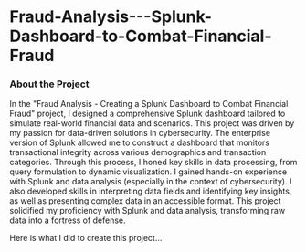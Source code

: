 <h1>Fraud-Analysis---Splunk-Dashboard-to-Combat-Financial-Fraud</h1>

<h3>About the Project</h3>

In the "Fraud Analysis - Creating a Splunk Dashboard to Combat Financial Fraud" project, I designed a comprehensive Splunk dashboard tailored to simulate real-world financial data and scenarios. This project was driven by my passion for data-driven solutions in cybersecurity. The enterprise version of Splunk allowed me to construct a dashboard that monitors transactional integrity across various demographics and transaction categories. Through this process, I honed key skills in data processing, from query formulation to dynamic visualization. I gained hands-on experience with Splunk and data analysis (especially in the context of cybersecurity). I also developed skills in interpreting data fields and identifying key insights, as well as presenting complex data in an accessible format. This project solidified my proficiency with Splunk and data analysis, transforming raw data into a fortress of defense. 

Here is what I did to create this project... 



